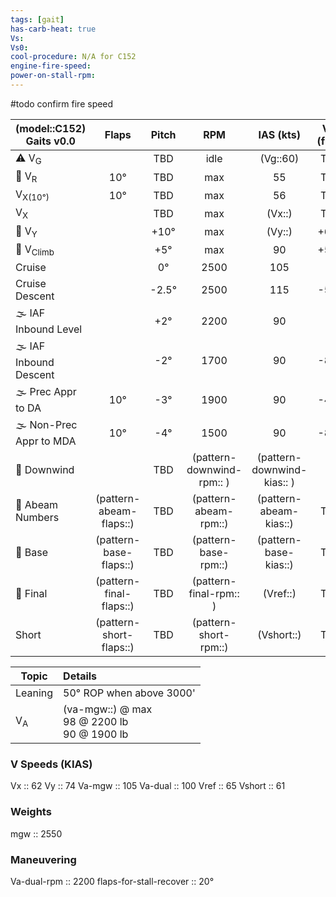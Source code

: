 ```yaml
---
tags: [gait]
has-carb-heat: true
Vs:
Vs0:
cool-procedure: N/A for C152
engine-fire-speed:
power-on-stall-rpm: 
---
```


#todo confirm fire speed

| **(model::C152) Gaits** v0.0 |        **Flaps**        | **Pitch** |          **RPM**          |       **IAS (kts)**        | **VSI (fpm)** |
| ---------------------------- |:-----------------------:|:---------:|:-------------------------:|:--------------------------:|:-------------:|
| ⚠️ V<sub>G</sub>             |                         |    TBD    |           idle            |          (Vg::60)          |      TBD      |
| 🛫 V<sub>R</sub>             |           10°           |    TBD    |            max            |             55             |      TBD      |
| V<sub>X(10°)</sub>           |           10°           |    TBD    |            max            |             56             |      TBD      |
| V<sub>X</sub>                |                         |    TBD    |            max            |           (Vx::)           |      TBD      |
| 🛫 V<sub>Y</sub>             |                         |   +10°    |            max            |           (Vy::)           |     +600      |
| 🛫 V<sub>Climb</sub>         |                         |    +5°    |            max            |             90             |     +500      |
| Cruise                       |                         |    0°     |           2500            |            105             |       0       |
| Cruise Descent               |                         |  \-2.5°   |           2500            |            115             |     \-500     |
| 🌫️ IAF Inbound Level         |                         |    +2°    |           2200            |             90             |       0       |
| 🌫️ IAF Inbound Descent       |                         |   \-2°    |           1700            |             90             |     \-800     |
| 🌫️ Prec Appr to DA           |           10°           |   \-3°    |           1900            |             90             |     \-450     |
| 🌫️ Non-Prec Appr to MDA      |           10°           |   \-4°    |           1500            |             90             |     \-800     |
| 🛬 Downwind                  |                         |    TBD    | (pattern-downwind-rpm:: ) | (pattern-downwind-kias:: ) |       0       |
| 🛬 Abeam Numbers             | (pattern-abeam-flaps::) |    TBD    |   (pattern-abeam-rpm::)   |   (pattern-abeam-kias::)   |      TBD      |
| 🛬 Base                      | (pattern-base-flaps::)  |    TBD    |   (pattern-base-rpm::)    |   (pattern-base-kias::)    |      TBD      |
| 🛬 Final                     | (pattern-final-flaps::) |    TBD    |  (pattern-final-rpm:: )   |          (Vref::)          |      TBD      |
| Short                        | (pattern-short-flaps::) |    TBD    |   (pattern-short-rpm::)   |         (Vshort::)         |      TBD      |

| Topic              | Details                                   |
| ------------------ |:----------------------------------------- |
| Leaning            | 50° ROP when above 3000'                  | 
| V<sub>A</sub>      | (va-mgw::) @ max<br>98 @ 2200 lb<br>90 @ 1900 lb |


### V Speeds (KIAS)
Vx :: 62
Vy :: 74
Va-mgw :: 105
Va-dual :: 100
Vref :: 65
Vshort :: 61

### Weights
mgw :: 2550

### Maneuvering
Va-dual-rpm :: 2200
flaps-for-stall-recover :: 20°
